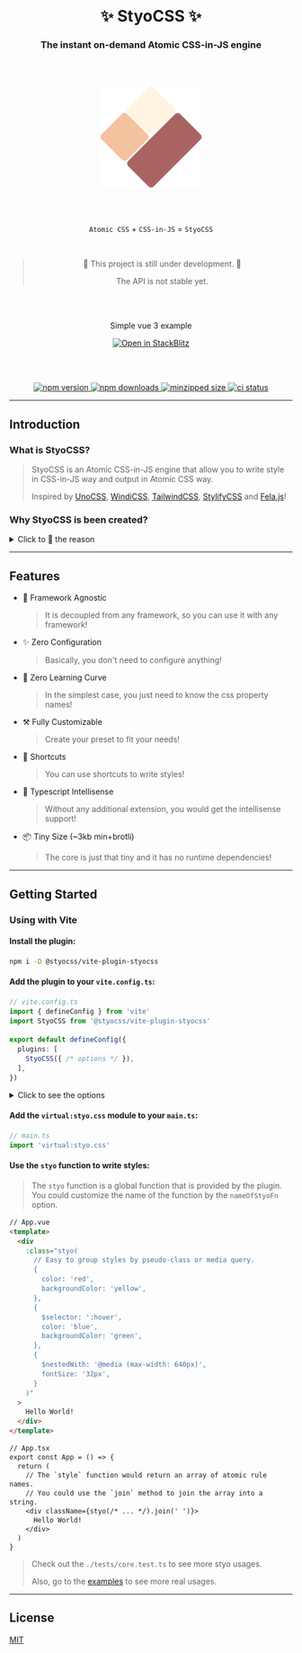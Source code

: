 <br>

<h1 align="center">
  ✨ StyoCSS ✨
</h1>

<h3 align="center">
  The instant on-demand Atomic CSS-in-JS engine
</h4>

<br>
<br>

<p align="center">
  <img src="./assets/logo.svg" alt="StyoCSS Logo" width="180" />
</p>

<br>
<br>

<p align="center">
  <code>Atomic CSS</code> + <code>CSS-in-JS</code> = <code>StyoCSS</code>
</p>

<br>

<blockquote align="center" font-size="10px">
  🚧 This project is still under development. 🚧
  
  The API is not stable yet.
</blockquote>

<br>
<br>

<p align="center">
  Simple vue 3 example
</p>
<p align="center">
  <a href="https://stackblitz.com/github/styocss/simple-vue-example?file=vite.config.ts,src%2Fcomponents%2FVersionA.vue,src%2Fcomponents%2FVersionB.vue">
    <img src="https://developer.stackblitz.com/img/open_in_stackblitz.svg" alt="Open in StackBlitz" />
  </a>
</p>

<br>
<br>

<p align="center">
  <a href="https://www.npmjs.com/package/@styocss/core">
    <img src="https://img.shields.io/npm/v/@styocss/core?style=flat-square" alt="npm version" />
  </a>
  <a href="https://www.npmjs.com/package/@styocss/core">
    <img src="https://img.shields.io/npm/dm/@styocss/core?style=flat-square" alt="npm downloads" />
  </a>
  <a href="https://img.shields.io/bundlephobia/minzip/@styocss/core?style=flat-square">
    <img src="https://img.shields.io/bundlephobia/minzip/@styocss/core?style=flat-square" alt="minzipped size" />
  </a>
  <a href="https://img.shields.io/github/actions/workflow/status/DevilTea/styocss/ci.yml?style=flat-square">
    <img src="https://img.shields.io/github/actions/workflow/status/DevilTea/styocss/ci.yml?style=flat-square" alt="ci status" />
  </a>

---

## Introduction

### What is StyoCSS?
> StyoCSS is an Atomic CSS-in-JS engine that allow you to write style in CSS-in-JS way and output in Atomic CSS way.
>
> Inspired by [UnoCSS](https://github.com/unocss/unocss), [WindiCSS](https://github.com/windicss/windicss), [TailwindCSS](https://github.com/tailwindlabs/tailwindcss), [StylifyCSS](https://github.com/stylify) and [Fela.js](https://github.com/robinweser/fela)!

### Why StyoCSS is been created?
<details>
  <summary>Click to 👀 the reason</summary>

> I love the idea of Atomic CSS, there are many great Atomic CSS solutions out there, such as UnoCSS, WindiCSS, TailwindCSS, Stylify, etc.
> 
> Unfortunately, I am poor to memorize the utility class names, so UnoCSS, WindiCSS or TailwindCSS is not for me.
>
> I am surprised by the zero learning curve concept of Stylify, but I don't like the idea of using a custom syntax to workaround the limitations of html class attribute.
>
> To solve the problems above, the CSS-in-JS way is the best way to write styles, but it is not the best way to output styles.
>
> So I created StyoCSS, it is a Atomic CSS-in-JS engine that allow you to write style in CSS-in-JS way and output in Atomic CSS way!
</details>

---

## Features
- 🥰 Framework Agnostic
  > It is decoupled from any framework, so you can use it with any framework!
- ✨ Zero Configuration
  > Basically, you don't need to configure anything!
- 📖 Zero Learning Curve
  > In the simplest case, you just need to know the css property names!
- ⚒️ Fully Customizable
  > Create your preset to fit your needs!
- 🧰 Shortcuts
  > You can use shortcuts to write styles!
- 🧠 Typescript Intellisense 
  > Without any additional extension, you would get the intellisense support!
- 📦 Tiny Size (~3kb min+brotli)
  > The core is just that tiny and it has no runtime dependencies!

---

## Getting Started
### Using with Vite

#### Install the plugin:
```bash
npm i -D @styocss/vite-plugin-styocss
```

#### Add the plugin to your `vite.config.ts`:
```ts
// vite.config.ts
import { defineConfig } from 'vite'
import StyoCSS from '@styocss/vite-plugin-styocss'

export default defineConfig({
  plugins: [
    StyoCSS({ /* options */ }),
  ],
})
```

<details>
  <summary>Click to see the options</summary>

```ts
interface StyoPluginOptions {
  /**
   * List of file extensions to be processed by the plugin.
   * @default ['.vue', '.ts', '.tsx', '.js', '.jsx']
   */
  extensions?: string[]

  /**
   * Configure the styo engine.
   */
  config?: StyoEngineConfig<string, string, string>

  /**
   * Customize the name of the style function.
   * @default 'style'
   */
  nameOfStyoFn?: string

  /**
   * Enable/disable the auto join of the generated atomic rule names with space.
   * It is useful when you want to use the generated atomic rule names directly in a class attribute.
   * @default false
   */
  autoJoin?: boolean

  /**
   * Enable/disable the generation of d.ts files.
   * If a string is provided, it will be used as the path to the d.ts file.
   * Default path is `<path to vite config>/styo.d.ts`.
   * @default false
   */
  dts?: boolean | string
}
```

</details>

#### Add the `virtual:styo.css` module to your `main.ts`:
```ts
// main.ts
import 'virtual:styo.css'
```

#### Use the `styo` function to write styles:
> The `styo` function is a global function that is provided by the plugin.
> You could customize the name of the function by the `nameOfStyoFn` option.

```html
// App.vue
<template>
  <div 
    :class="styo(
      // Easy to group styles by pseudo-class or media query.
      { 
        color: 'red',
        backgroundColor: 'yellow',
      },
      { 
        $selector: ':hover',
        color: 'blue',
        backgroundColor: 'green',
      },
      {
        $nestedWith: '@media (max-width: 640px)',
        fontSize: '32px',
      }
    )"
  >
    Hello World!
  </div>
</template>
```

```tsx
// App.tsx
export const App = () => {
  return (
    // The `style` function would return an array of atomic rule names.
    // You could use the `join` method to join the array into a string.
    <div className={styo(/* ... */).join(' ')}>
      Hello World!
    </div>
  )
}
```
> Check out the `./tests/core.test.ts` to see more styo usages.
>
> Also, go to the [examples](https://stackblitz.com/github/styocss/simple-vue-example?file=vite.config.ts,src%2Fcomponents%2FVersionA.vue,src%2Fcomponents%2FVersionB.vue) to see more real usages.

---

## License
[MIT](./LICENSE)
